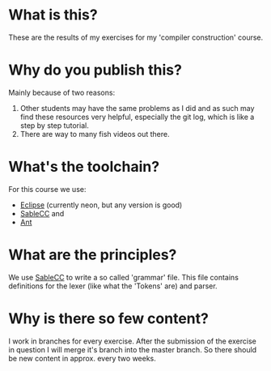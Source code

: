 # What is this?
These are the results of my exercises for my 'compiler construction' course.

# Why do you publish this?
Mainly because of two reasons:

1. Other students may have the same problems as I did and as such may find these resources very helpful, especially the git log, which is like a step by step tutorial.
2. There are way to many fish videos out there.

# What's the toolchain?
For this course we use:

- [Eclipse][2] (currently neon, but any version is good)
- [SableCC][1] and
- [Ant][3]

# What are the principles?
We use [SableCC][1] to write a so called 'grammar' file. This file contains definitions for the lexer (like what the 'Tokens' are) and parser.

# Why is there so few content?
I work in branches for every exercise. After the submission of the exercise in question I will merge it's branch into the master branch.
So there should be new content in approx. every two weeks.

[1]: http://sablecc.org
[2]: http://www.eclipse.org
[3]: http://ant.apache.org
